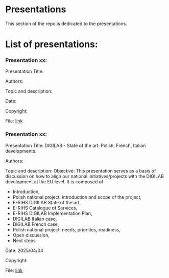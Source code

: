 # Presentations

This section of the repo is dedicated to the presentations.

# List of presentations:

### Presentation xx:

Presentation Title:

Authors:

Topic and description: 



Date:

Copyright: 

File: [link]()


### Presentation xx:

Presentation Title: DIGILAB ​- State of the art: Polish, French, Italian developments.

Authors:

Topic and description: Objective: This presentation serves as a basis of discussion on how to align our national initiatives/projects with the DIGILAB development at the EU level​. It is composed of 
- Introduction​,
- Polish national project: introduction and scope of the project​,
- E-RIHS DIGILAB State of the art​,
- E-RIHS Catalogue of Services​,
- E-RIHS DIGILAB Implementation Plan​,
- DIGILAB Italian case​,
- DIGILAB French case​,
- Polish national project: needs, priorities, readiness​,
- Open discussion​,
- Next steps


Date: 2025/04/04

Copyright: 

File: [link]()
